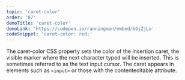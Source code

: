 ```yaml
---
topic: 'caret-color'
order: '07'
demoTitle: 'caret-color'
demoLink: 'https://codepen.io/ranningman/embed/bGjZjLo'
codeSnippet: 'caret-color: red;'
---
```


The caret-color CSS property sets the color of the insertion caret, the visible marker where the next character typed will be inserted. This is sometimes referred to as the text input cursor. The caret appears in elements such as `<input>` or those with the contenteditable attribute.
